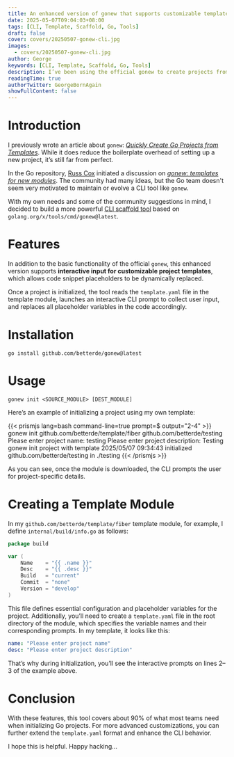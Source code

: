```yaml
---
title: An enhanced version of gonew that supports customizable template replacements
date: 2025-05-07T09:04:03+08:00
tags: [CLI, Template, Scaffold, Go, Tools]
draft: false
cover: covers/20250507-gonew-cli.jpg
images:
  - covers/20250507-gonew-cli.jpg
author: George
keywords: [CLI, Template, Scaffold, Go, Tools]
description: I’ve been using the official gonew to create projects from templates, but there are some inconveniences—for example, project-specific configurations that need to be manually replaced every time.
readingTime: true
authorTwitter: GeorgeBornAgain
showFullContent: false
---
```


# Introduction

I previously wrote an article about `gonew`: [*Quickly Create Go Projects from Templates*](/technology/20231129.html). While it does reduce the boilerplate overhead of setting up a new project, it’s still far from perfect.

In the Go repository, [Russ Cox](https://github.com/rsc) initiated a discussion on [*gonew: templates for new modules*](https://github.com/golang/go/discussions/61669). The community had many ideas, but the Go team doesn't seem very motivated to maintain or evolve a CLI tool like `gonew`.

With my own needs and some of the community suggestions in mind, I decided to build a more powerful [CLI scaffold tool](https://github.com/betterde/gonew) based on `golang.org/x/tools/cmd/gonew@latest`.

# Features

In addition to the basic functionality of the official `gonew`, this enhanced version supports **interactive input for customizable project templates**, which allows code snippet placeholders to be dynamically replaced.

Once a project is initialized, the tool reads the `template.yaml` file in the template module, launches an interactive CLI prompt to collect user input, and replaces all placeholder variables in the code accordingly.

# Installation

```shell
go install github.com/betterde/gonew@latest
```

# Usage

```shell
gonew init <SOURCE_MODULE> [DEST_MODULE]
```

Here’s an example of initializing a project using my own template:

{{< prismjs lang=bash command-line=true prompt=$ output="2-4" >}}
gonew init github.com/betterde/template/fiber github.com/betterde/testing
Please enter project name: testing
Please enter project description: Testing gonew init project with template
2025/05/07 09:34:43 initialized github.com/betterde/testing in ./testing
{{< /prismjs >}}

As you can see, once the module is downloaded, the CLI prompts the user for project-specific details.

# Creating a Template Module

In my `github.com/betterde/template/fiber` template module, for example, I define `internal/build/info.go` as follows:

```go
package build

var (
	Name    = "{{ .name }}"
	Desc    = "{{ .desc }}"
	Build   = "current"
	Commit  = "none"
	Version = "develop"
)
```

This file defines essential configuration and placeholder variables for the project. Additionally, you’ll need to create a `template.yaml` file in the root directory of the module, which specifies the variable names and their corresponding prompts. In my template, it looks like this:

```yaml
name: "Please enter project name"
desc: "Please enter project description"
```

That’s why during initialization, you’ll see the interactive prompts on lines 2–3 of the example above.

# Conclusion

With these features, this tool covers about 90% of what most teams need when initializing Go projects. For more advanced customizations, you can further extend the `template.yaml` format and enhance the CLI behavior.

I hope this is helpful. Happy hacking...